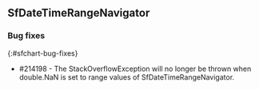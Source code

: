 ## SfDateTimeRangeNavigator

### Bug fixes
{:#sfchart-bug-fixes}

*  \#214198 - The StackOverflowException will no longer be thrown when double.NaN is set to range values of SfDateTimeRangeNavigator.